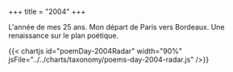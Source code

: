 +++
title = "2004"
+++

L'année de mes 25 ans. Mon départ de Paris vers Bordeaux. Une renaissance sur le plan poétique.

{{< chartjs id="poemDay-2004Radar" width="90%" jsFile="../../charts/taxonomy/poems-day-2004-radar.js" />}}